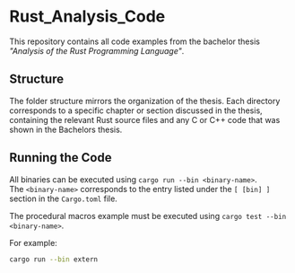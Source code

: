 # Rust_Analysis_Code

This repository contains all code examples from the bachelor thesis *"Analysis of the Rust Programming Language"*.

## Structure

The folder structure mirrors the organization of the thesis. Each directory corresponds to a specific chapter or section discussed in the thesis, containing the relevant Rust source files and any C or C++ code that was shown in the Bachelors thesis.

## Running the Code

All binaries can be executed using `cargo run --bin <binary-name>`.  
The `<binary-name>` corresponds to the entry listed under the `[ [bin] ]` section in the `Cargo.toml` file.

The procedural macros example must be executed using `cargo test --bin <binary-name>`. 


For example:

```bash
cargo run --bin extern
